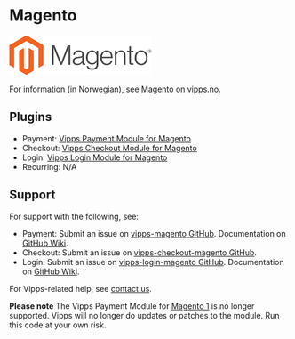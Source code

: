 <!-- START_METADATA
---
title: Magento plugin platform
sidebar_label: Magento
hide_table_of_contents: true
pagination_next: null
pagination_prev: null
---
END_METADATA -->

# Magento

![Magento logo](images/magento.png)

For information (in Norwegian), see [Magento on vipps.no](https://www.vipps.no/produkter-og-tjenester/bedrift/ta-betalt-paa-nett/ta-betalt-paa-nett/magento/).

## Plugins

* Payment: [Vipps Payment Module for Magento](https://github.com/vippsas/vipps-magento)
* Checkout: [Vipps Checkout Module for Magento](https://github.com/vippsas/vipps-checkout-magento)
* Login: [Vipps Login Module for Magento](https://github.com/vippsas/vipps-login-magento)
* Recurring: N/A

## Support

For support with the following, see:

* Payment: Submit an issue on [vipps-magento GitHub](https://github.com/vippsas/vipps-magento). Documentation on [GitHub Wiki](https://github.com/vippsas/vipps-magento/wiki/Documentation).
* Checkout: Submit an issue on [vipps-checkout-magento GitHub](https://github.com/vippsas/vipps-checkout-magento).
* Login: Submit an issue on [vipps-login-magento GitHub](https://github.com/vippsas/vipps-login-magento).  Documentation on [GitHub Wiki](https://github.com/vippsas/vipps-login-magento/wiki/Technical-User-Guide#introduction).

For Vipps-related help, see [contact us](https://developer.vippsmobilepay.com/docs/vipps-developers/contact).

**Please note** The Vipps Payment Module for [Magento 1](https://github.com/vippsas/vipps-magento-v1) is no longer supported. Vipps will no longer do updates or patches to the module. Run this code at your own risk.
